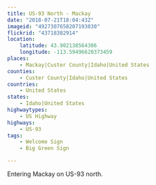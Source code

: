 ```yaml
---
title: US-93 North - Mackay
date: "2018-07-21T18:04:43Z"
imageid: "4927307658207193030"
flickrid: "43718382914"
location:
    latitude: 43.902138564306
    longitude: -113.59496620373459
places:
    - Mackay|Custer County|Idaho|United States
counties:
    - Custer County|Idaho|United States
countries:
    - United States
states:
    - Idaho|United States
highwaytypes:
    - US Highway
highways:
    - US-93
tags:
    - Welcome Sign
    - Big Green Sign

---
```

Entering Mackay on US-93 north.